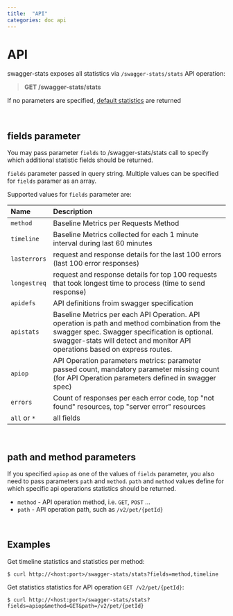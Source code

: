 ```yaml
---
title:  "API"
categories: doc api
---
```


# API

swagger-stats exposes all statistics via `/swagger-stats/stats` API operation:

> **GET /swagger-stats/stats** 
   
   
If no parameters are specified, [default statistics](#jsd-stats) are returned   

<br/>   

## **fields** parameter

You may pass parameter `fields` to /swagger-stats/stats call to specify which additional statistic fields should be returned. 

`fields` parameter passed in query string. Multiple values can be specified for `fields` paramer as an array. 

Supported values for `fields` parameter are:

|Name           |Description
|:--------------|:----------
|`method`|Baseline Metrics per Requests Method
|`timeline`|Baseline Metrics collected for each 1 minute interval during last 60 minutes
|`lasterrors`|request and response details for the last 100 errors (last 100 error responses)
|`longestreq`|request and response details for top 100 requests that took longest time to process (time to send response)
|`apidefs`| API definitions froim swagger specification
|`apistats`|Baseline Metrics per each API Operation. API operation is path and method combination from the swagger spec. Swagger specification is optional. swagger-stats will detect and monitor API operations based on express routes.
|`apiop`|API Operation parameters metrics: parameter passed count, mandatory parameter missing count (for API Operation parameters defined in swagger spec)
|`errors`|Count of responses per each error code, top "not found" resources, top "server error" resources
|`all` or `*`|all fields

  
<br/>   
  
## **path** and **method** parameters

If you specified `apiop` as one of the values of `fields` parameter, you also need to pass parameters `path` and `method`.
`path` and `method` values define for which specific api operations statistics should be returned.

* `method` - API operation method, i.e. `GET`, `POST` ... 
* `path` - API operation path, such as `/v2/pet/{petId}`   
   
<br/>   
   
## Examples

Get timeline statistics and statistics per method: 

```
$ curl http://<host:port>/swagger-stats/stats?fields=method,timeline
```

Get statistics statistics for API operation `GET /v2/pet/{petId}`:

```
$ curl http://<host:port>/swagger-stats/stats?fields=apiop&method=GET&path=/v2/pet/{petId}
```